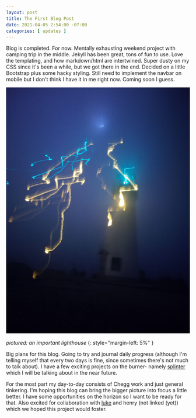 ```yaml
---
layout: post
title: The First Blog Post
date: 2021-04-05 2:54:00 -07:00
categories: [ updates ]
---
```


Blog is completed. For now. Mentally exhausting weekend project with camping trip in the middle.
Jekyll has been great, tons of fun to use. Love the templating, and how markdown/html are intertwined.
Super dusty on my CSS since it's been a while, but we got there in the end. Decided on a little
Bootstrap plus some hacky styling. Still need to implement the navbar on mobile but I don't think
I have it in me right now. Coming soon I guess.

![36°57'38.5"N 122°00'07.9"W](/assets/img/2021-04-05-the-first/lighthouse.jpg)

_pictured: an important lighthouse_
{: style="margin-left: 5%" }

Big plans for this blog. Going to try and journal daily progress (although I'm telling myself that
every two days is fine, since sometimes there's not much to talk about). I have a few exciting
projects on the burner- namely [splinter](https://github.com/wg4568/splinter) which I will be
talking about in the near future.

For the most part my day-to-day consists of Chegg work and just general tinkering. I'm hoping this
blog can bring the bigger picture into focus a little better. I have some opportunities on the horizon
so I want to be ready for that. Also excited for collaboration with [luke](https://lam.blogliam.com/)
and henry (not linked (yet)) which we hoped this project would foster.

